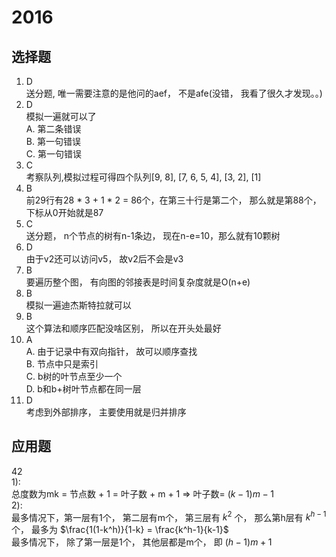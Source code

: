 # 2016
## 选择题
1. D  
送分题, 唯一需要注意的是他问的aef， 不是afe(没错， 我看了很久才发现。。)
1. D  
模拟一遍就可以了  
A. 第二条错误  
B. 第一句错误  
C. 第一句错误  
1. C  
考察队列,模拟过程可得四个队列[9, 8], [7, 6, 5, 4], [3, 2], [1]  
1. B  
前29行有28 * 3 + 1 * 2 = 86个，在第三十行是第二个， 那么就是第88个， 下标从0开始就是87  
1. C  
送分题， n个节点的树有n-1条边， 现在n-e=10，那么就有10颗树  
1. D  
由于v2还可以访问v5， 故v2后不会是v3  
1. B  
要遍历整个图， 有向图的邻接表是时间复杂度就是O(n+e)  
1. B  
模拟一遍迪杰斯特拉就可以
1. B  
这个算法和顺序匹配没啥区别， 所以在开头处最好
1.  A  
A. 由于记录中有双向指针， 故可以顺序查找  
B. 节点中只是索引  
C. b树的叶节点至少一个  
D. b和b+树叶节点都在同一层
1.  D  
考虑到外部排序， 主要使用就是归并排序
## 应用题
42  
1):  
总度数为mk = 节点数 + 1 = 叶子数 + m + 1  => 叶子数= $(k-1)m - 1$   
2):  
最多情况下，第一层有1个， 第二层有m个， 第三层有 $k^2$ 个， 那么第h层有 $k^{h-1}$ 个， 最多为 $\frac{1(1-k^h)}{1-k} = \frac{k^h-1}{k-1}$   
最多情况下， 除了第一层是1个， 其他层都是m个， 即 $(h-1)m + 1$